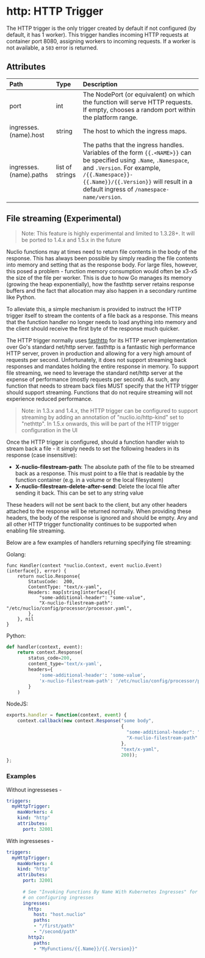 # http: HTTP Trigger

The HTTP trigger is the only trigger created by default if not configured (by default, it has 1 worker). This trigger handles incoming HTTP requests at container port 8080, assigning workers to incoming requests. If a worker is not available, a `503` error is returned.

## Attributes

| **Path** | **Type** | **Description** |
| :--- | :--- | :--- |
| port | int | The NodePort (or equivalent) on which the function will serve HTTP requests. If empty, chooses a random port within the platform range. |
| ingresses.(name).host | string | The host to which the ingress maps. |
| ingresses.(name).paths | list of strings | The paths that the ingress handles. Variables of the form `{{.<NAME>}}` can be specified using `.Name`, `.Namespace`, and `.Version`. For example, `/{{.Namespace}}-{{.Name}}/{{.Version}}` will result in a default ingress of `/namespace-name/version`. |

## File streaming (Experimental)

> Note: This feature is highly experimental and limited to 1.3.28+. It will be ported to 1.4.x and 1.5.x in the future

Nuclio functions may at times need to return file contents in the body of the response. This has always been possible by simply reading the file contents into memory and setting that as the response body. For large files, however, this posed a problem - function memory consumption would often be x3-x5 the size of the file per worker. This is due to how Go manages its memory (growing the heap exponentially), how the fasthttp server retains response buffers and the fact that allocation may also happen in a secondary runtime like Python.

To alleviate this, a simple mechanism is provided to instruct the HTTP trigger itself to stream the contents of a file back as a response. This means that the function handler no longer needs to load anything into memory and the client should receive the first byte of the response much quicker.

The HTTP trigger normally uses [fasthttp](https://github.com/valyala/fasthttp) for its HTTP server implementation over Go's standard net/http server. fasthttp is a fantastic high performance HTTP server, proven in production and allowing for a very high amount of requests per second. Unfortunately, it does not support streaming back responses and mandates holding the entire response in memory. To support file streaming, we need to leverage the standard net/http server at the expense of performance (mostly requests per second). As such, any function that needs to stream back files MUST specify that the HTTP trigger should support streaming. Functions that do not require streaming will not experience reduced performance.

> Note: in 1.3.x and 1.4.x, the HTTP trigger can be configured to support streaming by adding an annotation of "nuclio.io/http-kind" set to "nethttp". In 1.5.x onwards, this will be part of the HTTP trigger configuration in the UI

Once the HTTP trigger is configured, should a function handler wish to stream back a file - it simply needs to set the following headers in its response (case insensitive):

- **X-nuclio-filestream-path**: The absolute path of the file to be streamed back as a response. This must point to a file that is readable by the function container (e.g. in a volume or the local filesystem)
- **X-nuclio-filestream-delete-after-send**: Delete the local file after sending it back. This can be set to any string value

These headers will not be sent back to the client, but any other headers attached to the response will be returned normally. When providing these headers, the body of the response is ignored and should be empty. Any and all other HTTP trigger functionality continues to be supported when enabling file streaming.

Below are a few examples of handlers returning specifying file streaming:

Golang:
```golang
func Handler(context *nuclio.Context, event nuclio.Event) (interface{}, error) {
	return nuclio.Response{
		StatusCode:  200,
		ContentType: "text/x-yaml",
		Headers: map[string]interface{}{
			"some-additional-header": "some-value",
			"X-nuclio-filestream-path": "/etc/nuclio/config/processor/processor.yaml",
		},
	}, nil
}
```

Python:
```python
def handler(context, event):
    return context.Response(
        status_code=200,
        content_type='text/x-yaml',
        headers={
            'some-additional-header': 'some-value',
            'x-nuclio-filestream-path': '/etc/nuclio/config/processor/processor.yaml'
        }
    )
```

NodeJS:
```javascript
exports.handler = function(context, event) {
    context.callback(new context.Response("some body", 
                                          {
                                            "some-additional-header": "some-value",
                                            "X-nuclio-filestream-path": "/etc/nuclio/config/processor/processor.yaml"  
                                          },
                                          "text/x-yaml",
                                          200));
};
```

### Examples

Without ingresseses -

```yaml
triggers:
  myHttpTrigger:
    maxWorkers: 4
    kind: "http"
    attributes:
      port: 32001
```

With ingresseses -

```yaml
triggers:
  myHttpTrigger:
    maxWorkers: 4
    kind: "http"
    attributes:
      port: 32001
  
      # See "Invoking Functions By Name With Kubernetes Ingresses" for more details
      # on configuring ingresses
      ingresses:
        http:
          host: "host.nuclio"
          paths:
          - "/first/path"
          - "/second/path"
        http2:
          paths:
          - "MyFunctions/{{.Name}}/{{.Version}}"
```

